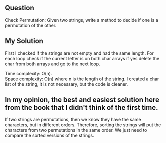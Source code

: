 ## Question
Check Permutation: Given two strings, write a method to decide if one is a permutation of the
other.

## My Solution
First I checked if the strings are not empty and had the same length. For each loop check if the current letter is on both char arrays if yes delete the char from both arrays and go to the next loop. <br>

Time complexity: O(n). <br>
Space complexity: O(n) where n is the length of the string. I created a char list of the string, it is not necessary, but the code is cleaner.

## In my opinion, the best and easiest solution here from the book that I didn't think of the first time.
If two strings are permutations, then we know they have the same characters, but in different orders. Therefore, sorting the strings will put the characters from two permutations in the same order. We just need to compare the sorted versions of the strings.

